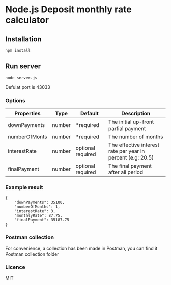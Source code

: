 # Node.js Deposit monthly rate calculator

## Installation

```
npm install
```
## Run server

```
node server.js
```
Defulat port is 43033

### Options

| Properties       | Type   | Default    | Description                                                           |
| ---------------- | ------ | ---------- | --------------------------------------------------------------------- |
| downPayments     | number | \*required | The  initial up-front partial payment                                 |
| numberOfMonts    | number | \*required | The number of months                                                  |
| interestRate     | number | optional required   | The effective interest rate per year in percent (e.g: 20.5)  |
| finalPayment     | number | optional required   | The final payment after all period                           |

### Example result

```
{
    "downPayments": 35100,
    "numberOfMonths": 1,
    "interestRate": 3,
    "monthlyRate": 87.75,
    "finalPayment": 35187.75
}
```

### Postman collection
For convenience, a collection has been made in Postman, you can find it Postman collection folder

### Licence
MIT